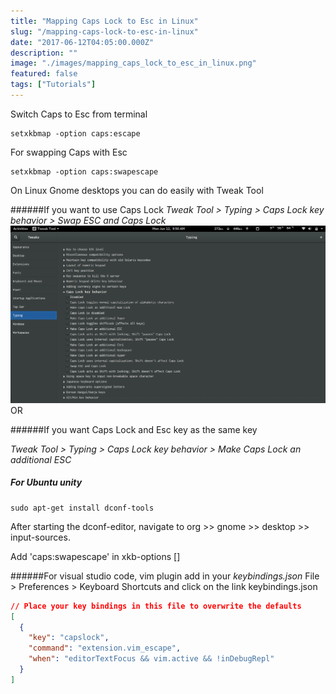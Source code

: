 ```yaml
---
title: "Mapping Caps Lock to Esc in Linux"
slug: "/mapping-caps-lock-to-esc-in-linux"
date: "2017-06-12T04:05:00.000Z"
description: ""
image: "./images/mapping_caps_lock_to_esc_in_linux.png"
featured: false
tags: ["Tutorials"]
---
```


Switch Caps to Esc from terminal

```shell
setxkbmap -option caps:escape
```

For swapping Caps with Esc

```shell
setxkbmap -option caps:swapescape
```

On Linux Gnome desktops you can do easily with Tweak Tool

######If you want to use Caps Lock
_Tweak Tool > Typing > Caps Lock key behavior > Swap ESC and Caps Lock_
![Mapping Caps Lock to Esc in Linux](./images/mapping_caps_lock_to_esc_in_linux.png)
OR

######If you want Caps Lock and Esc key as the same key

_Tweak Tool > Typing > Caps Lock key behavior > Make Caps Lock an additional ESC_

##### For Ubuntu unity

```shell
sudo apt-get install dconf-tools
```

After starting the dconf-editor, navigate to org >> gnome >> desktop >> input-sources.

Add 'caps:swapescape' in xkb-options []

######For visual studio code, vim plugin add in your _keybindings.json_
File > Preferences > Keyboard Shortcuts and click on the link keybindings.json

```json
// Place your key bindings in this file to overwrite the defaults
[
  {
    "key": "capslock",
    "command": "extension.vim_escape",
    "when": "editorTextFocus && vim.active && !inDebugRepl"
  }
]
```
